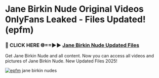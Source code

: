 # Jane Birkin Nude Original Videos 0nlyFans Leaked - Files Updated! (epfm)

<h3>🔴 CLICK HERE 🌐==►► <a href="https://tinyurl.com/yrmya6cz" rel="nofollow">Jane Birkin Nude Updated Files</a></h3>

Get Jane Birkin Nude and all content. Now you can access all videos and pictures of Jane Birkin Nude. New Updated Files 2025!

[![epfm](https://i.imgur.com/FMdXYCs.gif)](https://tinyurl.com/yrmya6cz)
jane birkin nudes